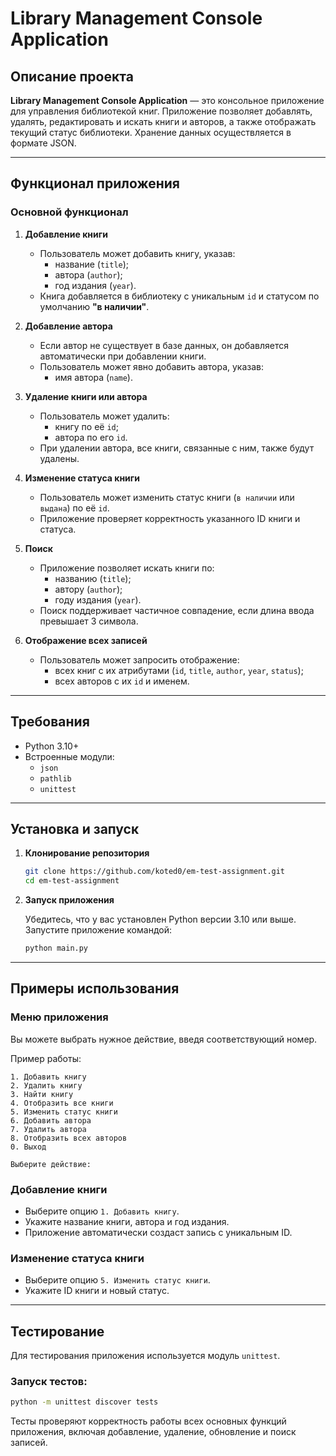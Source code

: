 # Library Management Console Application

## Описание проекта

**Library Management Console Application** — это консольное приложение для управления библиотекой книг. Приложение позволяет добавлять, удалять, редактировать и искать книги и авторов, а также отображать текущий статус библиотеки. Хранение данных осуществляется в формате JSON.

---

## Функционал приложения

### Основной функционал
1. **Добавление книги**  
   - Пользователь может добавить книгу, указав:
     - название (`title`);
     - автора (`author`);
     - год издания (`year`).  
   - Книга добавляется в библиотеку с уникальным `id` и статусом по умолчанию **"в наличии"**.

2. **Добавление автора**  
   - Если автор не существует в базе данных, он добавляется автоматически при добавлении книги.  
   - Пользователь может явно добавить автора, указав:
     - имя автора (`name`).

3. **Удаление книги или автора**  
   - Пользователь может удалить:
     - книгу по её `id`;
     - автора по его `id`.  
   - При удалении автора, все книги, связанные с ним, также будут удалены.

4. **Изменение статуса книги**  
   - Пользователь может изменить статус книги (`в наличии` или `выдана`) по её `id`.  
   - Приложение проверяет корректность указанного ID книги и статуса.

5. **Поиск**  
   - Приложение позволяет искать книги по:
     - названию (`title`);
     - автору (`author`);
     - году издания (`year`).  
   - Поиск поддерживает частичное совпадение, если длина ввода превышает 3 символа.

6. **Отображение всех записей**  
   - Пользователь может запросить отображение:
     - всех книг с их атрибутами (`id`, `title`, `author`, `year`, `status`);
     - всех авторов с их `id` и именем.

---

## Требования

- Python 3.10+
- Встроенные модули:
  - `json`
  - `pathlib`
  - `unittest`

---

## Установка и запуск

1. **Клонирование репозитория**  
   ```bash
   git clone https://github.com/koted0/em-test-assignment.git
   cd em-test-assignment
   ```

2. **Запуск приложения**
     
   Убедитесь, что у вас установлен Python версии 3.10 или выше. Запустите приложение командой:  
   ```bash
   python main.py
   ```

---

## Примеры использования

### Меню приложения
Вы можете выбрать нужное действие, введя соответствующий номер.

Пример работы:
```
1. Добавить книгу
2. Удалить книгу
3. Найти книгу
4. Отобразить все книги
5. Изменить статус книги
6. Добавить автора
7. Удалить автора
8. Отобразить всех авторов
0. Выход

Выберите действие:
```

### Добавление книги
- Выберите опцию `1. Добавить книгу`.
- Укажите название книги, автора и год издания.
- Приложение автоматически создаст запись с уникальным ID.

### Изменение статуса книги
- Выберите опцию `5. Изменить статус книги`.
- Укажите ID книги и новый статус.

---

## Тестирование

Для тестирования приложения используется модуль `unittest`.  
### Запуск тестов:
```bash
python -m unittest discover tests
```

Тесты проверяют корректность работы всех основных функций приложения, включая добавление, удаление, обновление и поиск записей.
